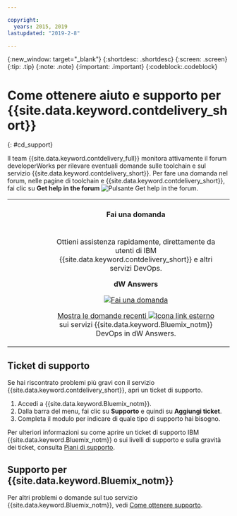 ```yaml
---

copyright:
  years: 2015, 2019
lastupdated: "2019-2-8"

---
```


{:new_window: target="_blank"}
{:shortdesc: .shortdesc}
{:screen: .screen}
{:tip: .tip}
{:note: .note}
{:important: .important}
{:codeblock:.codeblock}


# Come ottenere aiuto e supporto per {{site.data.keyword.contdelivery_short}}    
{: #cd_support}  

Il team {{site.data.keyword.contdelivery_full}} monitora attivamente il forum developerWorks per rilevare eventuali domande sulle toolchain e sul servizio {{site.data.keyword.contdelivery_short}}. Per fare una domanda nel forum, nelle pagine di toolchain e {{site.data.keyword.contdelivery_short}}, fai clic su **Get help in the forum** ![Pulsante **Get help in the forum**](images/get_help_in_the_forum.png).

<table>
<tr>
<th style="width:20%"> &nbsp; &nbsp; &nbsp;</th>
 <th style="text-align:center;width=60%">
 <strong>Fai una domanda</strong> </th>
<th> &nbsp; &nbsp; &nbsp;</th>
</tr>
<tr>
<td> </td>
  <td align="center">
  <p>Ottieni assistenza rapidamente, direttamente da utenti di IBM {{site.data.keyword.contdelivery_short}} e altri servizi DevOps.</p>
  <b>dW Answers</b>
  <p>
   <a class="xref" href="https://developer.ibm.com/answers/questions/ask/?topics=devops-services,bluemix" target="_blank" title="(Si apre in una nuova scheda o finestra)"><img class="image" src="images/ask-a-question.png" alt="Fai una domanda"/></a></p>
   <p>
    <a class="xref" href="https://developer.ibm.com/answers/topics/devops-services.html" target="_blank" title="(Si apre in una nuova scheda o finestra)">Mostra le domande recenti <img class="image" src="../../icons/launch-glyph.svg" alt="Icona link esterno"/></a> sui servizi {{site.data.keyword.Bluemix_notm}} DevOps in dW Answers.</p>
 </td>
 <td></td>
    </tr>
  </table>  


## Ticket di supporto

Se hai riscontrato problemi più gravi con il servizio {{site.data.keyword.contdelivery_short}}, apri un ticket di supporto.    

1. Accedi a {{site.data.keyword.Bluemix_notm}}.
1. Dalla barra del menu, fai clic su **Supporto** e quindi su **Aggiungi ticket**.
1. Completa il modulo per indicare di quale tipo di supporto hai bisogno.

Per ulteriori informazioni su come aprire un ticket di supporto IBM {{site.data.keyword.Bluemix_notm}} o sui livelli di supporto e sulla gravità dei ticket, consulta [Piani di supporto](/docs/get-support?topic=get-support-support-plans).


## Supporto per {{site.data.keyword.Bluemix_notm}}
Per altri problemi o domande sul tuo servizio {{site.data.keyword.Bluemix_notm}}, vedi [Come ottenere supporto](/docs/get-support?topic=get-support-getting-customer-support).
